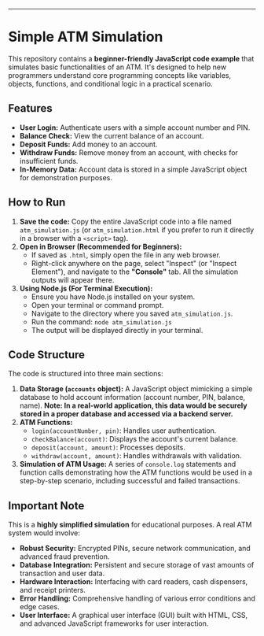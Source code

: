 ---

# Simple ATM Simulation

This repository contains a **beginner-friendly JavaScript code example** that simulates basic functionalities of an ATM. It's designed to help new programmers understand core programming concepts like variables, objects, functions, and conditional logic in a practical scenario.

## Features

* **User Login:** Authenticate users with a simple account number and PIN.
* **Balance Check:** View the current balance of an account.
* **Deposit Funds:** Add money to an account.
* **Withdraw Funds:** Remove money from an account, with checks for insufficient funds.
* **In-Memory Data:** Account data is stored in a simple JavaScript object for demonstration purposes.

## How to Run

1.  **Save the code:** Copy the entire JavaScript code into a file named `atm_simulation.js` (or `atm_simulation.html` if you prefer to run it directly in a browser with a `<script>` tag).
2.  **Open in Browser (Recommended for Beginners):**
    * If saved as `.html`, simply open the file in any web browser.
    * Right-click anywhere on the page, select "Inspect" (or "Inspect Element"), and navigate to the **"Console"** tab. All the simulation outputs will appear there.
3.  **Using Node.js (For Terminal Execution):**
    * Ensure you have Node.js installed on your system.
    * Open your terminal or command prompt.
    * Navigate to the directory where you saved `atm_simulation.js`.
    * Run the command: `node atm_simulation.js`
    * The output will be displayed directly in your terminal.

## Code Structure

The code is structured into three main sections:

1.  **Data Storage (`accounts` object):** A JavaScript object mimicking a simple database to hold account information (account number, PIN, balance, name). **Note: In a real-world application, this data would be securely stored in a proper database and accessed via a backend server.**
2.  **ATM Functions:**
    * `login(accountNumber, pin)`: Handles user authentication.
    * `checkBalance(account)`: Displays the account's current balance.
    * `deposit(account, amount)`: Processes deposits.
    * `withdraw(account, amount)`: Handles withdrawals with validation.
3.  **Simulation of ATM Usage:** A series of `console.log` statements and function calls demonstrating how the ATM functions would be used in a step-by-step scenario, including successful and failed transactions.

## Important Note

This is a **highly simplified simulation** for educational purposes. A real ATM system would involve:

* **Robust Security:** Encrypted PINs, secure network communication, and advanced fraud prevention.
* **Database Integration:** Persistent and secure storage of vast amounts of transaction and user data.
* **Hardware Interaction:** Interfacing with card readers, cash dispensers, and receipt printers.
* **Error Handling:** Comprehensive handling of various error conditions and edge cases.
* **User Interface:** A graphical user interface (GUI) built with HTML, CSS, and advanced JavaScript frameworks for user interaction.

